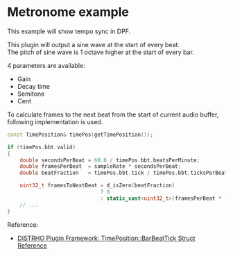 # Metronome example

This example will show tempo sync in DPF.<br/>

This plugin will output a sine wave at the start of every beat.<br/>
The pitch of sine wave is 1 octave higher at the start of every bar.<br/>

4 parameters are available:

- Gain
- Decay time
- Semitone
- Cent

To calculate frames to the next beat from the start of current audio buffer, following implementation is used.<br/>

```c++
const TimePosition& timePos(getTimePosition());

if (timePos.bbt.valid)
{
    double secondsPerBeat = 60.0 / timePos.bbt.beatsPerMinute;
    double framesPerBeat  = sampleRate * secondsPerBeat;
    double beatFraction   = timePos.bbt.tick / timePos.bbt.ticksPerBeat;

    uint32_t framesToNextBeat = d_isZero(beatFraction)
                              ? 0
                              : static_cast<uint32_t>(framesPerBeat * (1.0 - beatFraction));
    // ...
}
```

Reference:
- [DISTRHO Plugin Framework: TimePosition::BarBeatTick Struct Reference](https://distrho.github.io/DPF/structTimePosition_1_1BarBeatTick.html)

